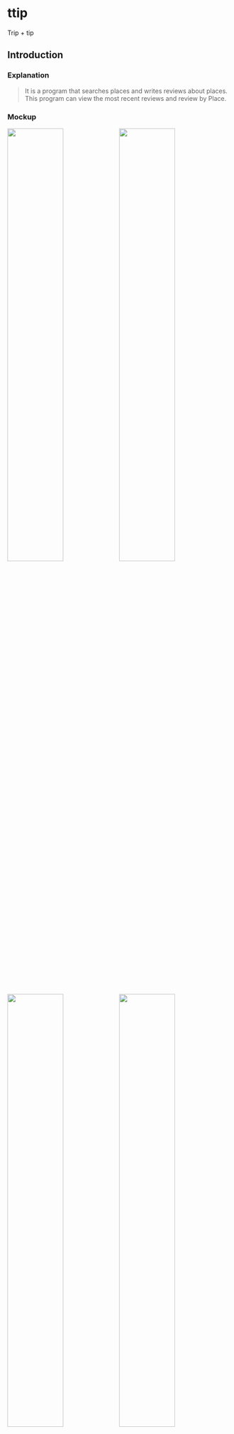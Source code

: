 # ttip
Trip + tip

## Introduction
</hr>

### Explanation

> It is a program that searches places and writes reviews about places. <br>
> This program can view the most recent reviews and review by Place.

### Mockup
<img src="https://user-images.githubusercontent.com/48439674/73098350-0fdb3300-3e9e-11ea-9b55-54681b2f2cfd.jpg" width="50%"><img src="https://user-images.githubusercontent.com/48439674/73098352-0fdb3300-3e9e-11ea-8e17-0fd22866d5cf.jpg" width="50%">
<img src="https://user-images.githubusercontent.com/48439674/73098354-12d62380-3e9e-11ea-9ea6-6b0bb4922ca2.png" width="50%"><img src="https://user-images.githubusercontent.com/48439674/73098355-12d62380-3e9e-11ea-8986-e92fe8aa5d69.png" width="50%">
<img src="https://user-images.githubusercontent.com/48439674/73098351-0fdb3300-3e9e-11ea-9b31-33a2c707e47d.jpg" width="50%">

### How to use

1. You can see the latest reviews on the website and Click on the "Search More" button if you want to see more. <br>

2. Select 'City,Category' and type a place name and click the search button. <br>

3. A list of locations is displayed, and clicking the Detail button comes up with a detailed page about the location. <br>

4. On the Details page, you can see the store image, store name and address, brief description and review. <br>

5. Click the "Add Review" button to go to the review registration page. <br>

6. You can edit or delete a registered review. <br>
</hr>

## Development environment
</hr>
<ul>
  <li>.Net Framework
  <li>Microsoft SQL Server
  <li>Bootstrap(version 4.4.1)
</ul>
